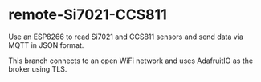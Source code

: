 # remote-Si7021-CCS811

Use an ESP8266 to read Si7021 and CCS811 sensors and send data via MQTT in JSON format.

This branch connects to an open WiFi network and uses AdafruitIO as the broker using TLS.
